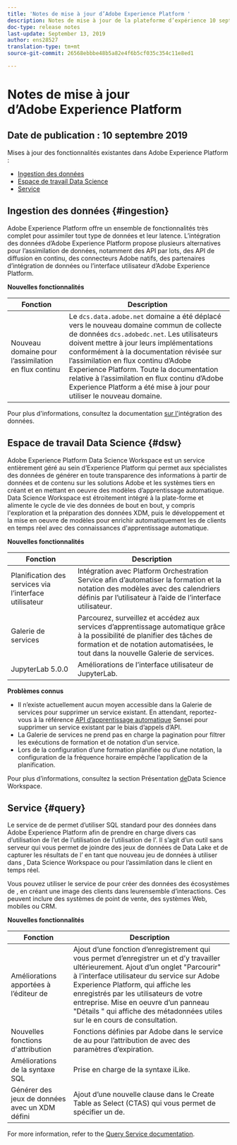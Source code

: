 ```yaml
---
title: 'Notes de mise à jour d’Adobe Experience Platform '
description: Notes de mise à jour de la plateforme d’expérience 10 septembre 2019
doc-type: release notes
last-update: September 13, 2019
author: ens28527
translation-type: tm+mt
source-git-commit: 26568ebbbe48b5a82e4f6b5cf035c354c11e8ed1

---
```



# Notes de mise à jour d’Adobe Experience Platform

## Date de publication : 10 septembre 2019

Mises à jour des fonctionnalités existantes dans Adobe Experience Platform :

* [Ingestion des données](#ingestion)
* [Espace de travail Data Science](#dsw)
* [Service](#query)

## Ingestion des données {#ingestion}

Adobe Experience Platform offre un ensemble de fonctionnalités très complet pour assimiler tout type de données et leur latence. L’intégration des données d’Adobe Experience Platform propose plusieurs alternatives pour l’assimilation de données, notamment des API par lots, des API de diffusion en continu, des connecteurs Adobe natifs, des partenaires d’intégration de données ou l’interface utilisateur d’Adobe Experience Platform.

**Nouvelles fonctionnalités**

| Fonction | Description |
| ----------- | ---------- |
| Nouveau domaine pour l’assimilation en flux continu | Le `dcs.data.adobe.net` domaine a été déplacé vers le nouveau domaine commun de collecte de données `dcs.adobedc.net`. Les utilisateurs doivent mettre à jour leurs implémentations conformément à la documentation révisée sur l’assimilation en flux continu d’Adobe Experience Platform. Toute la documentation relative à l’assimilation en flux continu d’Adobe Experience Platform a été mise à jour pour utiliser le nouveau domaine. |

Pour plus d&#39;informations, consultez la documentation [sur l&#39;](../../ingestion/home.md)intégration des données.

## Espace de travail Data Science {#dsw}

Adobe Experience Platform Data Science Workspace est un service entièrement géré au sein d’Experience Platform qui permet aux spécialistes des données de générer en toute transparence des informations à partir de données et de contenu sur les solutions Adobe et les systèmes tiers en créant et en mettant en oeuvre des modèles d’apprentissage automatique. Data Science Workspace est étroitement intégré à la plate-forme et alimente le cycle de vie des données de bout en bout, y compris l&#39;exploration et la préparation des données XDM, puis le développement et la mise en oeuvre de modèles pour enrichir automatiquement les  de clients en temps réel avec des connaissances d&#39;apprentissage automatique.

**Nouvelles fonctionnalités**

| Fonction | Description |
| -----------| ---------- |
| Planification des services via l’interface utilisateur | Intégration avec Platform Orchestration Service afin d’automatiser la formation et la notation des modèles avec des calendriers définis par l’utilisateur à l’aide de l’interface utilisateur. |
| Galerie de services | Parcourez, surveillez et accédez aux services d’apprentissage automatique grâce à la possibilité de planifier des tâches de formation et de notation automatisées, le tout dans la nouvelle Galerie de services. |
| JupyterLab 5.0.0 | Améliorations de l’interface utilisateur de JupyterLab. |

**Problèmes connus**

* Il n’existe actuellement aucun moyen accessible dans la Galerie de services pour supprimer un service existant. En attendant, reportez-vous à la référence [API d’apprentissage automatique](https://www.adobe.io/apis/experienceplatform/home/api-reference.html#!acpdr/swagger-specs/sensei-ml-api.yaml) Sensei pour supprimer un service existant par le biais d’appels d’API.
* La Galerie de services ne prend pas en charge la pagination pour filtrer les exécutions de formation et de notation d’un service.
* Lors de la configuration d’une formation planifiée ou d’une notation, la configuration de la fréquence horaire empêche l’application de la planification.

Pour plus d’informations, consultez la section Présentation [de](../../data-science-workspace/home.md)Data Science Workspace.

## Service {#query}

Le service de  de permet d’utiliser SQL standard pour des données  dans Adobe Experience Platform afin de prendre en charge divers cas d’utilisation de l’et de l’utilisation de l’utilisation de l’. Il s’agit d’un outil sans serveur qui vous permet de joindre des jeux de données de Data Lake et de capturer les résultats de l’ en tant que nouveau jeu de données à utiliser dans , Data Science Workspace ou pour l’assimilation dans le  client en temps réel.

Vous pouvez utiliser le service de  pour créer des données  des écosystèmes de , en créant une image des clients dans leurensemble d’interactions. Ces  peuvent inclure des systèmes de point de vente, des systèmes Web, mobiles ou CRM.

**Nouvelles fonctionnalités**

| Fonction | Description |
| -----------| ---------- |
| Améliorations apportées à l’éditeur de  | Ajout d’une fonction d’enregistrement qui vous permet d’enregistrer un  et d’y travailler ultérieurement. Ajout d’un onglet &quot;Parcourir&quot; à l’interface utilisateur du service  sur Adobe Experience Platform, qui affiche les enregistrés par les utilisateurs de votre entreprise. Mise en oeuvre d’un panneau &quot;Détails &quot; qui affiche des métadonnées utiles sur le  en cours de consultation. |
| Nouvelles fonctions d&#39;attribution | Fonctions définies par Adobe dans le service de  au  pour l’attribution de  avec des paramètres d’expiration. |
| Améliorations de la syntaxe SQL | Prise en charge de la syntaxe iLike. |
| Générer des jeux de données avec un XDM défini  | Ajout d’une nouvelle clause dans le Create Table as Select (CTAS) qui vous permet de spécifier un  de. |

For more information, refer to the [Query Service documentation](../../query-service/home.md).
